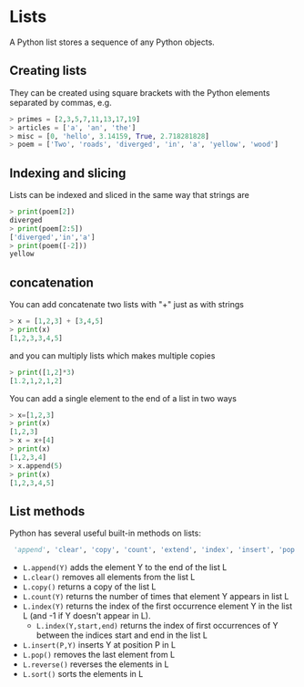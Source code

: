 # Lists
A Python list stores a sequence of any Python objects.

## Creating lists
They can be created using square brackets with the Python elements separated by commas, e.g.
``` python
> primes = [2,3,5,7,11,13,17,19]
> articles = ['a', 'an', 'the']
> misc = [0, 'hello', 3.14159, True, 2.718281828]
> poem = ['Two', 'roads', 'diverged', 'in', 'a', 'yellow', 'wood']
```

## Indexing and slicing
Lists can be indexed and sliced in the same way that strings are
``` python
> print(poem[2])
diverged
> print(poem[2:5])
['diverged','in','a']
> print(poem([-2]))
yellow
```

## concatenation
You can add concatenate two lists with "+" just as with strings
``` python
> x = [1,2,3] + [3,4,5]
> print(x)
[1,2,3,3,4,5]
```
and you can multiply lists which makes multiple copies
``` python
> print([1,2]*3)
[1.2,1,2,1,2]
```
You can add a single element to the end of a list in two ways
``` python
> x=[1,2,3]
> print(x)
[1,2,3]
> x = x+[4]
> print(x)
[1,2,3,4]
> x.append(5)
> print(x)
[1,2,3,4,5]
```
## List methods
Python has several useful built-in methods on lists:
``` python
 'append', 'clear', 'copy', 'count', 'extend', 'index', 'insert', 'pop', 'remove', 'reverse', 'sort'
 ```
* ```L.append(Y)``` adds the element Y to the end of the list L
* ```L.clear()``` removes all elements from the list L
* ```L.copy()``` returns a copy of the list L
* ```L.count(Y)``` returns the number of times that element Y appears in list L
* ```L.index(Y)``` returns the index of the first occurrence element Y in the list L (and -1 if Y doesn't appear in L).
  * ```L.index(Y,start,end)``` returns the index of first occurrences of Y between the indices start and end in the list L
* ```L.insert(P,Y)``` inserts Y at position P in L
* ```L.pop()``` removes the last element from L
* ```L.reverse()``` reverses the elements in L
* ```L.sort()``` sorts the elements in L


